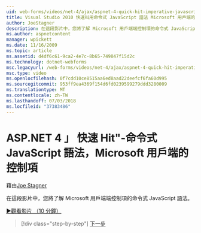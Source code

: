 ```yaml
---
uid: web-forms/videos/net-4/ajax/aspnet-4-quick-hit-imperative-javascript-syntax-for-microsoft-client-side-controls
title: Visual Studio 2010 快速叫用命令式 JavaScript 語法 Microsoft 用戶端的控制 |Microsoft Docs
author: JoeStagner
description: 在這段影片中，您將了解 Microsoft 用戶端端控制項的命令式 JavaScript 語法。
ms.author: aspnetcontent
manager: wpickett
ms.date: 11/16/2009
ms.topic: article
ms.assetid: d4df6c61-9ca2-4e7c-8b65-749847f15d2c
ms.technology: dotnet-webforms
msc.legacyurl: /web-forms/videos/net-4/ajax/aspnet-4-quick-hit-imperative-javascript-syntax-for-microsoft-client-side-controls
msc.type: video
ms.openlocfilehash: 0f7cdd10ce8515aa6ed8aad22deefcf6fa60d995
ms.sourcegitcommit: 953ff9ea4369f154d6fd0239599279ddd3280009
ms.translationtype: MT
ms.contentlocale: zh-TW
ms.lasthandoff: 07/03/2018
ms.locfileid: "37383486"
---
```

<a name="aspnet-4-quick-hit---imperative-javascript-syntax-for-microsoft-client-side-controls"></a>ASP.NET 4 」 快速 Hit"-命令式 JavaScript 語法，Microsoft 用戶端的控制項
====================
藉由[Joe Stagner](https://github.com/JoeStagner)

在這段影片中，您將了解 Microsoft 用戶端端控制項的命令式 JavaScript 語法。 

[&#9654;觀看影片 （10 分鐘）](https://channel9.msdn.com/Blogs/ASP-NET-Site-Videos/aspnet-4-quick-hit-imperative-javascript-syntax-for-microsoft-client-side-controls)

> [!div class="step-by-step"]
> [下一步](aspnet-4-quick-hit-the-scriptloader.md)
